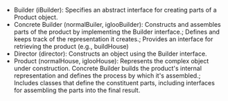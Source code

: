 - Builder (iBuilder): Specifies an abstract interface for creating parts of a Product object.
- Concrete Builder (normalBuiler, iglooBuilder): Constructs and assembles parts of the product by implementing the Builder interface.; Defines and keeps track of the representation it creates.; Provides an interface for retrieving the product (e.g., buildHouse)
- Director (director): Constructs an object using the Builder interface.
- Product (normalHouse, iglooHouse): Represents the complex object under construction. Concrete Builder builds the product's internal representation and defines the process by which it's assembled.; Includes classes that define the constituent parts, including interfaces for assembling the parts into the final result.